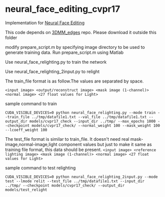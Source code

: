 # neural_face_editing_cvpr17
Implementation for [Neural Face Editing](https://arxiv.org/abs/1704.04131)

This code depends on [3DMM_edges](https://github.com/AjayNandoriya/3DMM_edges) repo. Please download it outside this folder


modify prepare_script.m by specifying image directory to be used to generate training data.
Run prepare_script.m using Matlab

Use neural_face_relighting.py to train the network

Use neural_face_relighting_2input.py to relight

The train_file format is as follow.The values are separated by space.

`<input image> <output/reconstruct image> <mask image (1-channel)> <normal image> <27 float values for Light>`


sample command to train

`CUDA_VISIBLE_DEVICES=0 python neural_face_relighting.py --mode train --train_file ../tmp/datafile1.txt --val_file ../tmp/datafile1.txt --output_dir models/cvpr17_check --input_dir ../tmp/ --max_epochs 1000 --checkpoint models/cvpr17_check/ --normal_weight 100 --mask_weight 100 --lcoeff_weight 100`


The test_file format is similar to train_file. It doesn't need real mask-image,normal-image,light component values but just to make it same as training file format, this data should be present. 
`<input image> <reference lighting image> <mask image (1-channel)> <normal image> <27 float values for Light>`

sample command to test relighting

`CUDA_VISIBLE_DEVICES=0 python neural_face_relighting_2input.py --mode test --lmode relit --test_file ../tmp/datafile1.txt --input_dir ../tmp/ --checkpoint models/cvpr17_check/ --output_dir models/test_relight`
